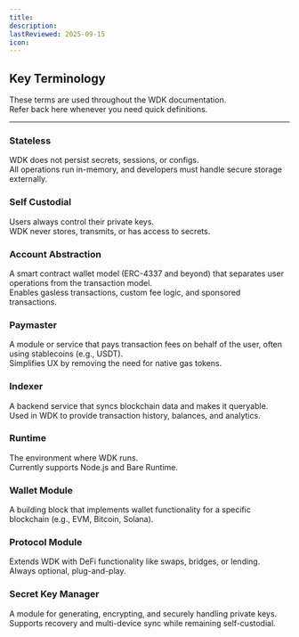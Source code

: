 ```yaml
---
title: 
description:
lastReviewed: 2025-09-15
icon:    
---
```


## Key Terminology

These terms are used throughout the WDK documentation.  
Refer back here whenever you need quick definitions.

---

### Stateless
WDK does not persist secrets, sessions, or configs.  
All operations run in-memory, and developers must handle secure storage externally.

### Self Custodial
Users always control their private keys.  
WDK never stores, transmits, or has access to secrets.

### Account Abstraction
A smart contract wallet model (ERC-4337 and beyond) that separates user operations from the transaction model.  
Enables gasless transactions, custom fee logic, and sponsored transactions.

### Paymaster
A module or service that pays transaction fees on behalf of the user, often using stablecoins (e.g., USDT).  
Simplifies UX by removing the need for native gas tokens.

### Indexer
A backend service that syncs blockchain data and makes it queryable.  
Used in WDK to provide transaction history, balances, and analytics.

### Runtime
The environment where WDK runs.  
Currently supports Node.js and Bare Runtime.

### Wallet Module
A building block that implements wallet functionality for a specific blockchain (e.g., EVM, Bitcoin, Solana).

### Protocol Module
Extends WDK with DeFi functionality like swaps, bridges, or lending.  
Always optional, plug-and-play.

### Secret Key Manager
A module for generating, encrypting, and securely handling private keys.  
Supports recovery and multi-device sync while remaining self-custodial.
